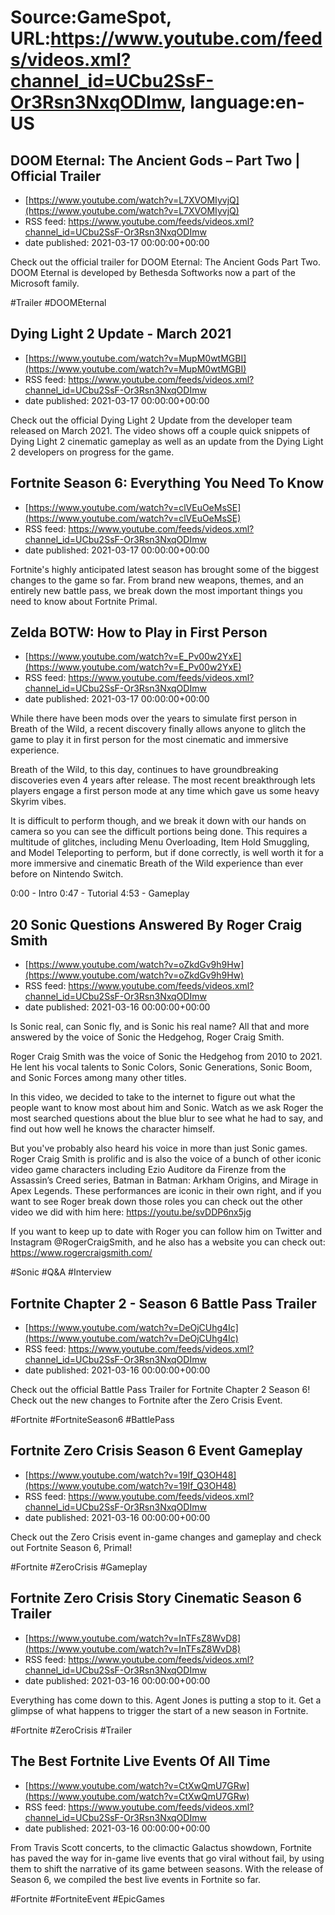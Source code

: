 # Source:GameSpot, URL:https://www.youtube.com/feeds/videos.xml?channel_id=UCbu2SsF-Or3Rsn3NxqODImw, language:en-US

## DOOM Eternal: The Ancient Gods – Part Two | Official Trailer
 - [https://www.youtube.com/watch?v=L7XVOMIyvjQ](https://www.youtube.com/watch?v=L7XVOMIyvjQ)
 - RSS feed: https://www.youtube.com/feeds/videos.xml?channel_id=UCbu2SsF-Or3Rsn3NxqODImw
 - date published: 2021-03-17 00:00:00+00:00

Check out the official trailer for DOOM Eternal: The Ancient Gods Part Two. DOOM Eternal is developed by Bethesda Softworks now a part of the Microsoft family. 

#Trailer #DOOMEternal

## Dying Light 2 Update - March 2021
 - [https://www.youtube.com/watch?v=MupM0wtMGBI](https://www.youtube.com/watch?v=MupM0wtMGBI)
 - RSS feed: https://www.youtube.com/feeds/videos.xml?channel_id=UCbu2SsF-Or3Rsn3NxqODImw
 - date published: 2021-03-17 00:00:00+00:00

Check out the official Dying Light 2 Update from the developer team released on March 2021. The video shows off a couple quick snippets of Dying Light 2 cinematic gameplay as well as an update from the Dying Light 2 developers on progress for the game.

## Fortnite Season 6: Everything You Need To Know
 - [https://www.youtube.com/watch?v=clVEuOeMsSE](https://www.youtube.com/watch?v=clVEuOeMsSE)
 - RSS feed: https://www.youtube.com/feeds/videos.xml?channel_id=UCbu2SsF-Or3Rsn3NxqODImw
 - date published: 2021-03-17 00:00:00+00:00

Fortnite's highly anticipated latest season has brought some of the biggest changes to the game so far. From brand new weapons, themes, and an entirely new battle pass, we break down the most important things you need to know about Fortnite Primal.

## Zelda BOTW: How to Play in First Person
 - [https://www.youtube.com/watch?v=E_Pv00w2YxE](https://www.youtube.com/watch?v=E_Pv00w2YxE)
 - RSS feed: https://www.youtube.com/feeds/videos.xml?channel_id=UCbu2SsF-Or3Rsn3NxqODImw
 - date published: 2021-03-17 00:00:00+00:00

While there have been mods over the years to simulate first person in Breath of the Wild, a recent discovery finally allows anyone to glitch the game to play it in first person for the most cinematic and immersive experience.

Breath of the Wild, to this day, continues to have groundbreaking discoveries even 4 years after release. The most recent breakthrough lets players engage a first person mode at any time which gave us some heavy Skyrim vibes.

It is difficult to perform though, and we break it down with our hands on camera so you can see the difficult portions being done. This requires a multitude of glitches, including Menu Overloading, Item Hold Smuggling, and Model Teleporting to perform, but if done correctly, is well worth it for a more immersive and cinematic Breath of the Wild experience than ever before on Nintendo Switch.

0:00 - Intro
0:47 - Tutorial
4:53 - Gameplay

## 20 Sonic Questions Answered By Roger Craig Smith
 - [https://www.youtube.com/watch?v=oZkdGv9h9Hw](https://www.youtube.com/watch?v=oZkdGv9h9Hw)
 - RSS feed: https://www.youtube.com/feeds/videos.xml?channel_id=UCbu2SsF-Or3Rsn3NxqODImw
 - date published: 2021-03-16 00:00:00+00:00

Is Sonic real, can Sonic fly, and is Sonic his real name? All that and more answered by the voice of Sonic the Hedgehog, Roger Craig Smith.

Roger Craig Smith was the voice of Sonic the Hedgehog from 2010 to 2021. He lent his vocal talents to Sonic Colors, Sonic Generations, Sonic Boom, and Sonic Forces among many other titles. 

In this video, we decided to take to the internet to figure out what the people want to know most about him and Sonic. Watch as we ask Roger the most searched questions about the blue blur to see what he had to say, and find out how well he knows the character himself. 

But you've probably also heard his voice in more than just Sonic games. Roger Craig Smith is prolific and is also the voice of a bunch of other iconic video game characters including Ezio Auditore da Firenze from the Assassin’s Creed series, Batman in Batman: Arkham Origins, and Mirage in Apex Legends. These performances are iconic in their own right, and if you want to see Roger break down those roles you can check out the other video we did with him here: https://youtu.be/svDDP6nx5jg

If you want to keep up to date with Roger you can follow him on Twitter and Instagram @RogerCraigSmith, and he also has a website you can check out: https://www.rogercraigsmith.com/

#Sonic #Q&A #Interview

## Fortnite Chapter 2 - Season 6 Battle Pass Trailer
 - [https://www.youtube.com/watch?v=DeOjCUhg4Ic](https://www.youtube.com/watch?v=DeOjCUhg4Ic)
 - RSS feed: https://www.youtube.com/feeds/videos.xml?channel_id=UCbu2SsF-Or3Rsn3NxqODImw
 - date published: 2021-03-16 00:00:00+00:00

Check out the official Battle Pass Trailer for Fortnite Chapter 2 Season 6! Check out the new changes to Fortnite after the Zero Crisis Event. 

#Fortnite #FortniteSeason6 #BattlePass

## Fortnite Zero Crisis Season 6 Event Gameplay
 - [https://www.youtube.com/watch?v=19If_Q3OH48](https://www.youtube.com/watch?v=19If_Q3OH48)
 - RSS feed: https://www.youtube.com/feeds/videos.xml?channel_id=UCbu2SsF-Or3Rsn3NxqODImw
 - date published: 2021-03-16 00:00:00+00:00

Check out the Zero Crisis event in-game changes and gameplay and check out Fortnite Season 6, Primal!

#Fortnite #ZeroCrisis #Gameplay

## Fortnite Zero Crisis Story Cinematic Season 6 Trailer
 - [https://www.youtube.com/watch?v=InTFsZ8WvD8](https://www.youtube.com/watch?v=InTFsZ8WvD8)
 - RSS feed: https://www.youtube.com/feeds/videos.xml?channel_id=UCbu2SsF-Or3Rsn3NxqODImw
 - date published: 2021-03-16 00:00:00+00:00

Everything has come down to this. Agent Jones is putting a stop to it. Get a glimpse of what happens to trigger the start of a new season in Fortnite.

#Fortnite #ZeroCrisis #Trailer

## The Best Fortnite Live Events Of All Time
 - [https://www.youtube.com/watch?v=CtXwQmU7GRw](https://www.youtube.com/watch?v=CtXwQmU7GRw)
 - RSS feed: https://www.youtube.com/feeds/videos.xml?channel_id=UCbu2SsF-Or3Rsn3NxqODImw
 - date published: 2021-03-16 00:00:00+00:00

From Travis Scott concerts, to the climactic Galactus showdown, Fortnite has paved the way for in-game live events that go viral without fail, by using them to shift the narrative of its game between seasons. With the release of Season 6, we compiled the best live events in Fortnite so far.

#Fortnite #FortniteEvent #EpicGames

